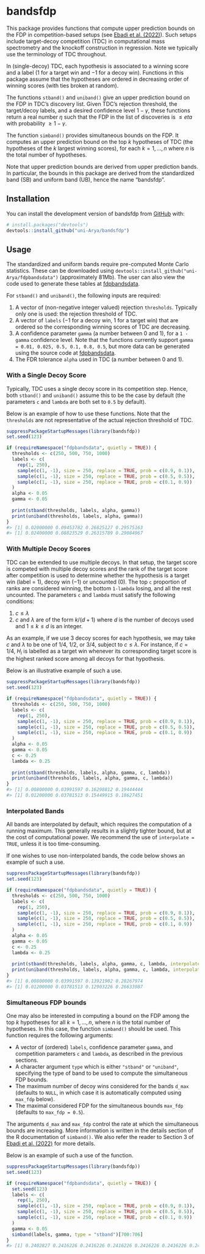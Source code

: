 
<!-- README.md is generated from README.Rmd. Please edit that file -->

# bandsfdp

<!-- badges: start -->
<!-- badges: end -->

This package provides functions that compute upper prediction bounds on
the FDP in competition-based setups (see [Ebadi et
al. (2022)](https://arxiv.org/abs/2302.11837)). Such setups include
target-decoy competition (TDC) in computational mass spectrometry and
the knockoff construction in regression. Note we typically use the
terminology of TDC throughout.

In (single-decoy) TDC, each hypothesis is associated to a winning score
and a label
($1$
for a target win and
$-1$
for a decoy win). Functions in this package assume that the hypotheses
are ordered in decreasing order of winning scores (with ties broken at
random).

The functions `stband()` and `uniband()` give an upper prediction bound
on the FDP in TDC’s discovery list. Given TDC’s rejection threshold, the
target/decoy labels, and a desired confidence level
$1-\gamma$,
these functions return a real number
$\eta$
such that the FDP in the list of discoveries is
$\leq eta$
with probability
$\geq 1 - \gamma$.

The function `simband()` provides simultaneous bounds on the FDP. It
computes an upper prediction bound on the top
$k$
hypotheses of TDC (the hypotheses of the
$k$
largest winning scores), for each
$k = 1,\ldots,n$
where
$n$
is the total number of hypotheses.

Note that upper prediction bounds are derived from upper prediction
bands. In particular, the bounds in this package are derived from the
standardized band (SB) and uniform band (UB), hence the name “bandsfdp”.

## Installation

You can install the development version of bandsfdp from
[GitHub](https://github.com/) with:

``` r
# install.packages("devtools")
devtools::install_github("uni-Arya/bandsfdp")
```

## Usage

The standardized and uniform bands require pre-computed Monte Carlo
statistics. These can be downloaded using
`devtools::install_github("uni-Arya/fdpbandsdata")` (approximately
81Mb). The user can also view the code used to generate these tables at
[fdpbandsdata](https://github.com/uni-Arya/fdpbandsdata).

For `stband()` and `uniband()`, the following inputs are required:

1.  A vector of (non-negative integer valued) rejection `thresholds`.
    Typically only one is used: the rejection threshold of TDC.
2.  A vector of `labels`
    ($-1$
    for a decoy win,
    $1$
    for a target win) that are ordered so the corresponding winning
    scores of TDC are decreasing.
3.  A confidence parameter `gamma` (a number between 0 and 1), for a
    `1 - gamma` confidence level. Note that the functions currently
    support `gamma = 0.01, 0.025, 0.5, 0.1, 0.8, 0.5`, but more data can
    be generated using the source code at
    [fdpbandsdata](https://github.com/uni-Arya/fdpbandsdata).
4.  The FDR tolerance `alpha` used in TDC (a number between 0 and 1).

### With a Single Decoy Score

Typically, TDC uses a single decoy score in its competition step. Hence,
both `stband()` and `uniband()` assume this to be the case by default
(the parameters `c` and `lambda` are both set to `0.5` by default).

Below is an example of how to use these functions. Note that the
`thresholds` are not representative of the actual rejection threshold of
TDC.

``` r
suppressPackageStartupMessages(library(bandsfdp))
set.seed(123)

if (requireNamespace("fdpbandsdata", quietly = TRUE)) {
  thresholds <- c(250, 500, 750, 1000)
  labels <- c(
    rep(1, 250),
    sample(c(1, -1), size = 250, replace = TRUE, prob = c(0.9, 0.1)),
    sample(c(1, -1), size = 250, replace = TRUE, prob = c(0.5, 0.5)),
    sample(c(1, -1), size = 250, replace = TRUE, prob = c(0.1, 0.9))
  )
  alpha <- 0.05
  gamma <- 0.05
  
  print(stband(thresholds, labels, alpha, gamma))
  print(uniband(thresholds, labels, alpha, gamma))
}
#> [1] 0.02000000 0.09453782 0.26825127 0.29575163
#> [1] 0.02400000 0.08823529 0.26315789 0.29084967
```

### With Multiple Decoy Scores

TDC can be extended to use multiple decoys. In that setup, the target
score is competed with multiple decoy scores and the rank of the target
score after competition is used to determine whether the hypothesis is a
target win (label =
$1$),
decoy win
($-1$)
or uncounted
($0$).
The top `c` proportion of ranks are considered winning, the bottom
`1-lambda` losing, and all the rest uncounted. The parameters `c` and
`lambda` must satisfy the following conditions:

1.  $c \leq \lambda$
2.  $c$
    and
    $\lambda$
    are of the form
    $k/(d+1)$
    where
    $d$
    is the number of decoys used and
    $1 \leq k \leq d$
    is an integer.

As an example, if we use
$3$
decoy scores for each hypothesis, we may take
$c$
and
$\lambda$
to be one of
$1/4$,
$1/2$,
or
$3/4$,
subject to
$c \leq \lambda$.
For instance, if
$c = 1/4$,
$H_i$
is labelled as a target win whenever its corresponding target score is
the highest ranked score among all decoys for that hypothesis.

Below is an illustrative example of such a use.

``` r
suppressPackageStartupMessages(library(bandsfdp))
set.seed(123)

if (requireNamespace("fdpbandsdata", quietly = TRUE)) {
  thresholds <- c(250, 500, 750, 1000)
  labels <- c(
    rep(1, 250),
    sample(c(1, -1), size = 250, replace = TRUE, prob = c(0.9, 0.1)),
    sample(c(1, -1), size = 250, replace = TRUE, prob = c(0.5, 0.5)),
    sample(c(1, -1), size = 250, replace = TRUE, prob = c(0.1, 0.9))
  )
  alpha <- 0.05
  gamma <- 0.05
  c <- 0.25
  lambda <- 0.25
  
  print(stband(thresholds, labels, alpha, gamma, c, lambda))
  print(uniband(thresholds, labels, alpha, gamma, c, lambda))
}
#> [1] 0.00800000 0.03991597 0.16298812 0.19444444
#> [1] 0.01200000 0.03781513 0.15449915 0.18627451
```

### Interpolated Bands

All bands are interpolated by default, which requires the computation of
a running maximum. This generally results in a slightly tighter bound,
but at the cost of computational power. We recommend the use of
`interpolate = TRUE`, unless it is too time-consuming.

If one wishes to use non-interpolated bands, the code below shows an
example of such a use.

``` r
suppressPackageStartupMessages(library(bandsfdp))
set.seed(123)

if (requireNamespace("fdpbandsdata", quietly = TRUE)) {
  thresholds <- c(250, 500, 750, 1000)
  labels <- c(
    rep(1, 250),
    sample(c(1, -1), size = 250, replace = TRUE, prob = c(0.9, 0.1)),
    sample(c(1, -1), size = 250, replace = TRUE, prob = c(0.5, 0.5)),
    sample(c(1, -1), size = 250, replace = TRUE, prob = c(0.1, 0.9))
  )
  alpha <- 0.05
  gamma <- 0.05
  c <- 0.25
  lambda <- 0.25
  
  print(stband(thresholds, labels, alpha, gamma, c, lambda, interpolate = FALSE))
  print(uniband(thresholds, labels, alpha, gamma, c, lambda, interpolate = FALSE))
}
#> [1] 0.00800000 0.03991597 0.13921902 0.28267974
#> [1] 0.01200000 0.03781513 0.12903226 0.26633987
```

### Simultaneous FDP bounds

One may also be interested in computing a bound on the FDP among the top
$k$
hypotheses for all
$k = 1, \ldots, n$,
where
$n$
is the total number of hypotheses. In this case, the function
`simband()` should be used. This function requires the following
arguments:

- A vector of (ordered) `labels`, confidence parameter `gamma`, and
  competition parameters `c` and `lambda`, as described in the previous
  sections.
- A character argument `type` which is either `"stband"` or `"uniband"`,
  specifying the type of band to be used to compute the simultaneous FDP
  bounds.
- The maximum number of decoy wins considered for the bands `d_max`
  (defaults to `NULL`, in which case it is automatically computed using
  `max_fdp` below).
- The maximal considered FDP for the simultaneous bounds `max_fdp`
  (defaults to `max_fdp = 0.5`).

The arguments `d_max` and `max_fdp` control the rate at which the
simultaneous bounds are increasing. More information is written in the
details section of the R documentation of `simband()`. We also refer the
reader to Section 3 of [Ebadi et
al. (2022)](https://arxiv.org/abs/2302.11837) for more details.

Below is an example of such a use of the function.

``` r
suppressPackageStartupMessages(library(bandsfdp))
set.seed(123)

if (requireNamespace("fdpbandsdata", quietly = TRUE)) {
  set.seed(123)
  labels <- c(
    rep(1, 250),
    sample(c(1, -1), size = 250, replace = TRUE, prob = c(0.9, 0.1)),
    sample(c(1, -1), size = 250, replace = TRUE, prob = c(0.5, 0.5)),
    sample(c(1, -1), size = 250, replace = TRUE, prob = c(0.1, 0.9))
  )
  gamma <- 0.05
  simband(labels, gamma, type = "stband")[700:706]
}
#> [1] 0.2402827 0.2416226 0.2416226 0.2416226 0.2416226 0.2416226 0.2429577
```
